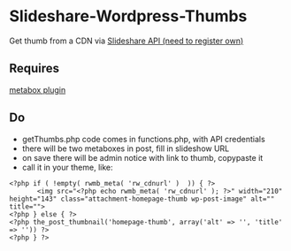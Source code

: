 # Slideshare-Wordpress-Thumbs

Get thumb from a CDN via [Slideshare API (need to register own)](http://www.slideshare.net/developers)

## Requires
[metabox plugin](https://metabox.io/)
  
## Do
* getThumbs.php code comes in functions.php, with API credentials
* there will be two metaboxes in post, fill in slideshow URL
* on save there will be admin notice with link to thumb, copypaste it
* call it in your theme, like:

```
<?php if ( !empty( rwmb_meta( 'rw_cdnurl' )  )) { ?>
	   <img src="<?php echo rwmb_meta( 'rw_cdnurl' ); ?>" width="210" height="143" class="attachment-homepage-thumb wp-post-image" alt="" title="">
<?php } else { ?>
<?php the_post_thumbnail('homepage-thumb', array('alt' => '', 'title' => '')) ?>
<?php } ?>
```
